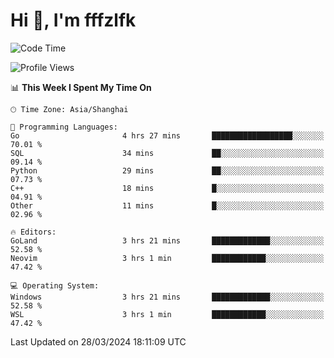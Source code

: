 # Hi 👋, I'm fffzlfk

<!--START_SECTION:waka-->
![Code Time](http://img.shields.io/badge/Code%20Time-685%20hrs%2019%20mins-blue)

![Profile Views](http://img.shields.io/badge/Profile%20Views-1-blue)

📊 **This Week I Spent My Time On** 

```text
🕑︎ Time Zone: Asia/Shanghai

💬 Programming Languages: 
Go                       4 hrs 27 mins       ██████████████████░░░░░░░   70.01 % 
SQL                      34 mins             ██░░░░░░░░░░░░░░░░░░░░░░░   09.14 % 
Python                   29 mins             ██░░░░░░░░░░░░░░░░░░░░░░░   07.73 % 
C++                      18 mins             █░░░░░░░░░░░░░░░░░░░░░░░░   04.91 % 
Other                    11 mins             █░░░░░░░░░░░░░░░░░░░░░░░░   02.96 % 

🔥 Editors: 
GoLand                   3 hrs 21 mins       █████████████░░░░░░░░░░░░   52.58 % 
Neovim                   3 hrs 1 min         ████████████░░░░░░░░░░░░░   47.42 % 

💻 Operating System: 
Windows                  3 hrs 21 mins       █████████████░░░░░░░░░░░░   52.58 % 
WSL                      3 hrs 1 min         ████████████░░░░░░░░░░░░░   47.42 % 
```


 Last Updated on 28/03/2024 18:11:09 UTC
<!--END_SECTION:waka-->
